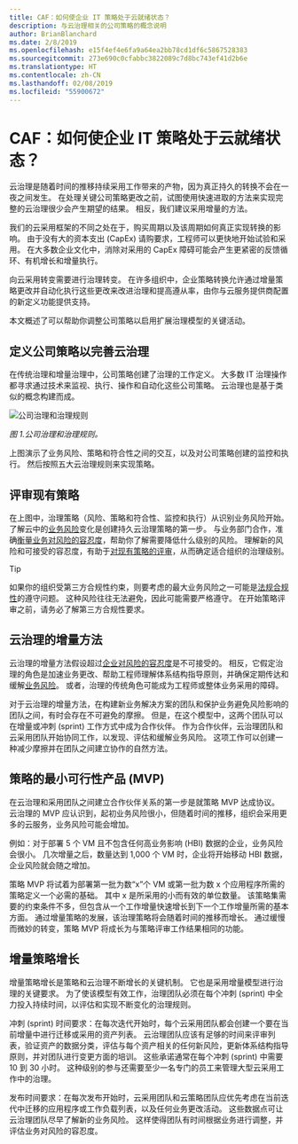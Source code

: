 ```yaml
---
title: CAF：如何使企业 IT 策略处于云就绪状态？
description: 与云治理相关的公司策略的概念说明
author: BrianBlanchard
ms.date: 2/8/2019
ms.openlocfilehash: e15f4ef4e6fa9a64ea2bb78cd1df6c5867528383
ms.sourcegitcommit: 273e690c0cfabbc3822089c7d8bc743ef41d2b6e
ms.translationtype: HT
ms.contentlocale: zh-CN
ms.lasthandoff: 02/08/2019
ms.locfileid: "55900672"
---
```

<!-- markdownlint-disable MD026 -->

# <a name="caf-how-can-corporate-it-policy-become-cloud-ready"></a>CAF：如何使企业 IT 策略处于云就绪状态？

云治理是随着时间的推移持续采用工作带来的产物，因为真正持久的转换不会在一夜之间发生。 在处理关键公司策略更改之前，试图使用快速进取的方法来实现完整的云治理很少会产生期望的结果。 相反，我们建议采用增量的方法。

我们的云采用框架的不同之处在于，购买周期以及该周期如何真正实现转换的影响。 由于没有大的资本支出 (CapEx) 请购要求，工程师可以更快地开始试验和采用。 在大多数企业文化中，消除对采用的 CapEx 障碍可能会产生更紧密的反馈循环、有机增长和增量执行。

向云采用转变需要进行治理转变。 在许多组织中，企业策略转换允许通过增量策略更改并自动化执行这些更改来改进治理和提高遵从率，由你与云服务提供商配置的新定义功能提供支持。

本文概述了可以帮助你调整公司策略以启用扩展治理模型的关键活动。

## <a name="define-corporate-policy-to-mature-cloud-governance"></a>定义公司策略以完善云治理

在传统治理和增量治理中，公司策略创建了治理的工作定义。 大多数 IT 治理操作都寻求通过技术来监视、执行、操作和自动化这些公司策略。 云治理也是基于类似的概念构建而成。

![公司治理和治理规则](../../_images/operational-transformation-govern.png)

*图 1.公司治理和治理规则。*

上图演示了业务风险、策略和符合性之间的交互，以及对公司策略创建的监控和执行。 然后按照五大云治理规则来实现策略。

## <a name="review-existing-policies"></a>评审现有策略

在上图中，治理策略（风险、策略和符合性、监控和执行）从识别业务风险开始。 了解云中的[业务风险](understanding-business-risk.md)变化是创建持久云治理策略的第一步。 与业务部门合作，准确[衡量业务对风险的容忍度](risk-tolerance.md)，帮助你了解需要降低什么级别的风险。 理解新的风险和可接受的容忍度，有助于[对现有策略的评审](what-is-a-cloud-policy-review.md)，从而确定适合组织的治理级别。

> [!TIP]
> 如果你的组织受第三方合规性约束，则要考虑的最大业务风险之一可能是[法规合规性](what-is-regulatory-compliance.md)的遵守问题。 这种风险往往无法避免，因此可能需要严格遵守。 在开始策略评审之前，请务必了解第三方合规性要求。

## <a name="an-incremental-approach-to-cloud-governance"></a>云治理的增量方法

云治理的增量方法假设超过[企业对风险的容忍度](risk-tolerance.md)是不可接受的。 相反，它假定治理的角色是加速业务更改、帮助工程师理解体系结构指导原则，并确保定期传达和缓解[业务风险](understanding-business-risk.md)。 或者，治理的传统角色可能成为工程师或整体业务采用的障碍。

对于云治理的增量方法，在构建新业务解决方案的团队和保护业务避免风险影响的团队之间，有时会存在不可避免的摩擦。 但是，在这个模型中，这两个团队可以在增量或冲刺 (sprint) 工作方式中成为合作伙伴。 作为合作伙伴，云治理团队和云采用团队开始协同工作，以发现、评估和缓解业务风险。 这项工作可以创建一种减少摩擦并在团队之间建立协作的自然方法。

## <a name="minimum-viable-product-mvp-for-policy"></a>策略的最小可行性产品 (MVP)

在云治理和采用团队之间建立合作伙伴关系的第一步是就策略 MVP 达成协议。 云治理的 MVP 应认识到，起初业务风险很小，但随着时间的推移，组织会采用更多的云服务，业务风险可能会增加。

例如：对于部署 5 个 VM 且不包含任何高业务影响 (HBI) 数据的企业，业务风险会很小。 几次增量之后，数量达到 1,000 个 VM 时，企业将开始移动 HBI 数据，企业风险就会随之增加。

策略 MVP 将试着为部署第一批为数“x”个 VM 或第一批为数 x 个应用程序所需的策略定义一个必需的基础。 其中 x 是所采用的小而有效的单位数量。 该策略集需要的约束条件不多，但包含从一个工作增量快速增长到下一个工作增量所需的基本方面。 通过增量策略的发展，该治理策略将会随着时间的推移而增长。 通过缓慢而微妙的转变，策略 MVP 将成长为与策略评审工作结果相同的功能。

## <a name="incremental-policy-growth"></a>增量策略增长

增量策略增长是策略和云治理不断增长的关键机制。 它也是采用增量模型进行治理的关键要求。 为了使该模型有效工作，治理团队必须在每个冲刺 (sprint) 中全力投入持续时间，以评估和实现不断变化的治理规则。

冲刺 (sprint) 时间要求：在每次迭代开始时，每个云采用团队都会创建一个要在当前增量中进行迁移或采用的资产列表。 云治理团队应该有足够的时间来评审列表，验证资产的数据分类，评估与每个资产相关的任何新风险，更新体系结构指导原则，并对团队进行变更方面的培训。 这些承诺通常在每个冲刺 (sprint) 中需要 10 到 30 小时。 这种级别的参与还需要至少一名专门的员工来管理大型云采用工作中的治理。

发布时间要求：在每次发布开始时，云采用团队和云策略团队应优先考虑在当前迭代中迁移的应用程序或工作负载列表，以及任何业务更改活动。 这些数据点可让云治理团队尽早了解新的业务风险。 这样使得团队有时间根据业务进行调整，并评估业务对风险的容忍度。